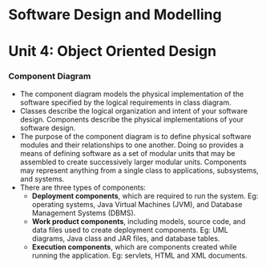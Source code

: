 # Software Design and Modelling

# Unit 4: Object Oriented Design

### Component Diagram

- The component diagram models the physical implementation of the software specified by the logical requirements in class diagram.
- Classes describe the logical organization and intent of your software design. Components describe the physical implementations of your software design.
- The purpose of the component diagram is to define physical software modules and their relationships to one another. Doing so provides a means of defining software as a set of modular units that may be assembled to create successively larger modular units. Components may represent anything from a single class to applications, subsystems, and systems.
- There are three types of components:
  - **Deployment components**, which are required to run the system. Eg: operating systems, Java Virtual Machines (JVM), and Database Management Systems (DBMS).
  - **Work product components**, including models, source code, and data files used to create deployment components. Eg: UML diagrams, Java class and JAR files, and database tables.
  - **Execution components**, which are components created while running the application. Eg: servlets, HTML and XML documents.

